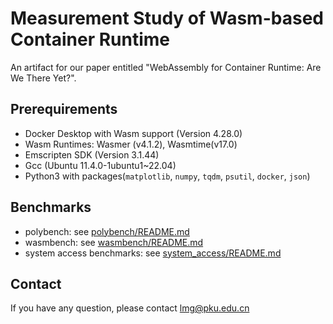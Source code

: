 # Measurement Study of Wasm-based Container Runtime

An artifact for our paper entitled "WebAssembly for Container Runtime: Are We There Yet?".

## Prerequirements
- Docker Desktop with Wasm support (Version 4.28.0)
- Wasm Runtimes: Wasmer (v4.1.2), Wasmtime(v17.0)
- Emscripten SDK (Version 3.1.44)
- Gcc (Ubuntu 11.4.0-1ubuntu1~22.04)
- Python3 with packages(`matplotlib`, `numpy`, `tqdm`, `psutil`, `docker`, `json`)

## Benchmarks

- polybench: see [polybench/README.md](polybench/README.md)
- wasmbench: see [wasmbench/README.md](wasmbench/README.md)
- system access benchmarks: see [system_access/README.md](system_access/README.md)

## Contact

If you have any question, please contact lmg@pku.edu.cn